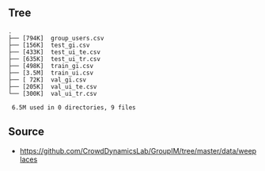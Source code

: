 
## Tree

```
.
├── [794K]  group_users.csv
├── [156K]  test_gi.csv
├── [433K]  test_ui_te.csv
├── [635K]  test_ui_tr.csv
├── [498K]  train_gi.csv
├── [3.5M]  train_ui.csv
├── [ 72K]  val_gi.csv
├── [205K]  val_ui_te.csv
└── [300K]  val_ui_tr.csv

 6.5M used in 0 directories, 9 files
```

## Source
- https://github.com/CrowdDynamicsLab/GroupIM/tree/master/data/weeplaces